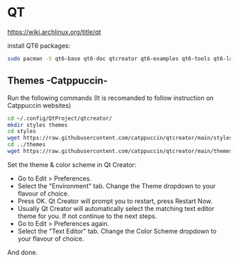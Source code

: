 # QT

<https://wiki.archlinux.org/title/qt>

install QT6 packages:

```bash
sudo pacman -S qt6-base qt6-doc qtcreator qt6-examples qt6-tools qt6-languageserver
```

## Themes -Catppuccin-

Run the following commands (It is recomanded to follow instruction on Catppuccin websites)

```bash
cd ~/.config/QtProject/qtcreator/
mkdir styles themes
cd styles
wget https://raw.githubusercontent.com/catppuccin/qtcreator/main/styles/catppuccin-mocha.xml
cd ../themes
wget https://raw.githubusercontent.com/catppuccin/qtcreator/main/themes/catppuccin-mocha.creatortheme
```

Set the theme & color scheme in Qt Creator:

* Go to Edit > Preferences.
* Select the "Environment" tab. Change the Theme dropdown to your flavour of choice.
* Press OK. Qt Creator will prompt you to restart, press Restart Now.
* Usually Qt Creator will automatically select the matching text editor theme for you. If not continue to the next steps.
* Go to Edit > Preferences again.
* Select the "Text Editor" tab. Change the Color Scheme dropdown to your flavour of choice.

And done.
